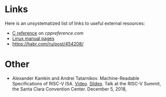 # Links

Here is an unsystematized list of links to useful external resources:

- [C reference](https://en.cppreference.com/w/c) on _cppreference.com_
- [Linux manual pages](http://man7.org/linux/man-pages/)
- https://habr.com/ru/post/454208/

# Other

- Alexander Kamkin and Andrei Tatarnikov. Machine-Readable Specifications of RISC-V ISA.
  [Video](https://www.youtube.com/watch?v=7phKiMm3onE).
  [Slides](../related/Machine-Readable-Specifications-of-RISC-V-ISA-Kamkin-Tatarnikov.pdf).
  Talk at the RISC-V Summit, the Santa Clara Convention Center. December 5, 2018,
